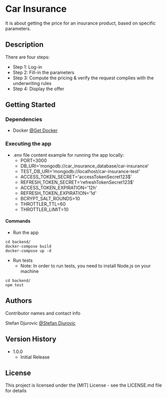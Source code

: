 # Car Insurance

It is about getting the price for an insurance product, based on specific parameters.

## Description

There are four steps:
* Step 1: Log-in
* Step 2: Fill-in the parameters
* Step 3: Compute the pricing & verify the request complies with the underwriting rules
* Step 4: Display the offer

## Getting Started

### Dependencies

* Docker
  [@Get Docker](https://docs.docker.com/get-docker/)

[comment]: <> (### Installing)

[comment]: <> (* How/where to download your program)

[comment]: <> (* Any modifications needed to be made to files/folders)

### Executing the app

* .env file content example for running the app locally:
  * PORT=3000
  *  DB_URI='mongodb://car_insurance_database/car-insurance'
  *  TEST_DB_URI='mongodb://localhost/car-insurance-test'
  *  ACCESS_TOKEN_SECRET='accessTokenSecret123$'
  *  REFRESH_TOKEN_SECRET='refreshTokenSecret123$'
  *  ACCESS_TOKEN_EXPIRATION='12h'
  *  REFRESH_TOKEN_EXPIRATION='1d'
  *  BCRYPT_SALT_ROUNDS=10
  *  THROTTLER_TTL=60
  *  THROTTLER_LIMIT=10

#### Commands

* Run the app
```
cd backend/
docker-compose build
docker-compose up -d
```

* Run tests
    * Note: In order to run tests, you need to install Node.js on your machine
```
cd backend/
npm test
```

[comment]: <> (## Help)

[comment]: <> (Any advise for common problems or issues.)

[comment]: <> (```)

[comment]: <> (command to run if program contains helper info)

[comment]: <> (```)

## Authors

Contributor names and contact info

Stefan Djurovic
[@Stefan Djurovic](https://github.com/steLeLizer)

## Version History

* 1.0.0
    * Initial Release

## License

This project is licensed under the [MIT] License - see the LICENSE.md file for details

[comment]: <> (## Acknowledgments)

[comment]: <> (Inspiration, code snippets, etc.)

[comment]: <> (* [awesome-readme]&#40;https://github.com/matiassingers/awesome-readme&#41;)

[comment]: <> (* [PurpleBooth]&#40;https://gist.github.com/PurpleBooth/109311bb0361f32d87a2&#41;)

[comment]: <> (* [dbader]&#40;https://github.com/dbader/readme-template&#41;)

[comment]: <> (* [zenorocha]&#40;https://gist.github.com/zenorocha/4526327&#41;)

[comment]: <> (* [fvcproductions]&#40;https://gist.github.com/fvcproductions/1bfc2d4aecb01a834b46&#41;)
